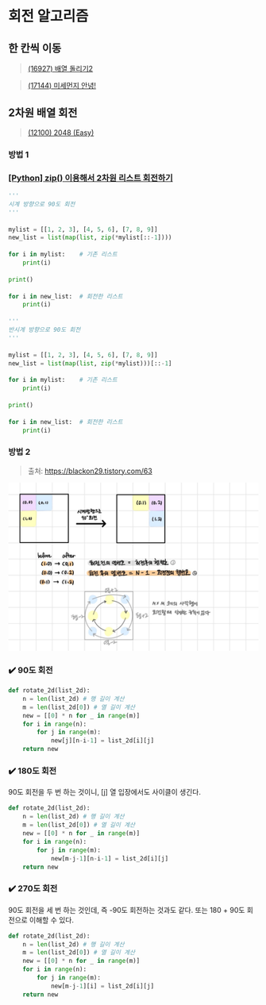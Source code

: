 # 회전 알고리즘

## 한 칸씩 이동

> [(16927) 배열 돌리기2](https://www.acmicpc.net/problem/16927)

> [(17144) 미세먼지 안녕!](https://www.acmicpc.net/problem/17144)

## 2차원 배열 회전

> [(12100) 2048 (Easy)](https://www.acmicpc.net/problem/12100)

### 방법 1

### [[Python] zip() 이용해서 2차원 리스트 회전하기](https://velog.io/@mmy789/Python-zip-%EC%9D%B4%EC%9A%A9%ED%95%B4%EC%84%9C-2%EC%B0%A8%EC%9B%90-%EB%A6%AC%EC%8A%A4%ED%8A%B8-%ED%9A%8C%EC%A0%84%ED%95%98%EA%B8%B0)

```py
'''
시계 방향으로 90도 회전
'''

mylist = [[1, 2, 3], [4, 5, 6], [7, 8, 9]]
new_list = list(map(list, zip(*mylist[::-1])))

for i in mylist:	# 기존 리스트
    print(i)

print()

for i in new_list:	# 회전한 리스트
    print(i)

'''
반시계 방향으로 90도 회전
'''

mylist = [[1, 2, 3], [4, 5, 6], [7, 8, 9]]
new_list = list(map(list, zip(*mylist)))[::-1]

for i in mylist:	# 기존 리스트
    print(i)

print()

for i in new_list:	# 회전한 리스트
    print(i)
```

### 방법 2
> 출처: https://blackon29.tistory.com/63

![](./img/rotation_1.png)


### ✔️ 90도 회전

```py
def rotate_2d(list_2d):
    n = len(list_2d) # 행 길이 계산
    m = len(list_2d[0]) # 열 길이 계산
    new = [[0] * n for _ in range(m)]
    for i in range(n):
        for j in range(m):
            new[j][n-i-1] = list_2d[i][j]
    return new
```

### ✔️ 180도 회전

90도 회전을 두 번 하는 것이니, [j] 열 입장에서도 사이클이 생긴다.

```py
def rotate_2d(list_2d):
    n = len(list_2d) # 행 길이 계산
    m = len(list_2d[0]) # 열 길이 계산
    new = [[0] * n for _ in range(m)]
    for i in range(n):
        for j in range(m):
            new[m-j-1][n-i-1] = list_2d[i][j]
    return new
```

### ✔️ 270도 회전

90도 회전을 세 번 하는 것인데, 즉 -90도 회전하는 것과도 같다. 또는 180 + 90도 회전으로 이해할 수 있다.

```py
def rotate_2d(list_2d):
    n = len(list_2d) # 행 길이 계산
    m = len(list_2d[0]) # 열 길이 계산
    new = [[0] * n for _ in range(m)]
    for i in range(n):
        for j in range(m):
            new[m-j-1][i] = list_2d[i][j]
    return new
```